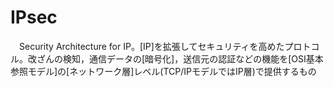 # IPsec
　Security Architecture for IP。[IP]を拡張してセキュリティを高めたプロトコル。改ざんの検知，通信データの[暗号化]，送信元の認証などの機能を[OSI基本参照モデル]の[ネットワーク層]レベル(TCP/IPモデルではIP層)で提供するもの
